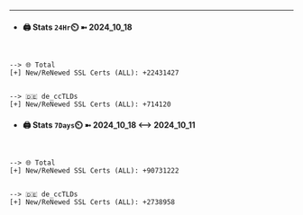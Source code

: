 

---
- #### 🖨️ **Stats** `24Hr`⏲️ ➼ 2024_10_18
```console


--> 🌐 Total
[+] New/ReNewed SSL Certs (ALL): +22431427


--> 🇩🇪 de_ccTLDs
[+] New/ReNewed SSL Certs (ALL): +714120

```

- #### 🖨️ **Stats** `7Days`⏲️ ➼ 2024_10_18 <--> 2024_10_11
```console


--> 🌐 Total
[+] New/ReNewed SSL Certs (ALL): +90731222


--> 🇩🇪 de_ccTLDs
[+] New/ReNewed SSL Certs (ALL): +2738958

```

